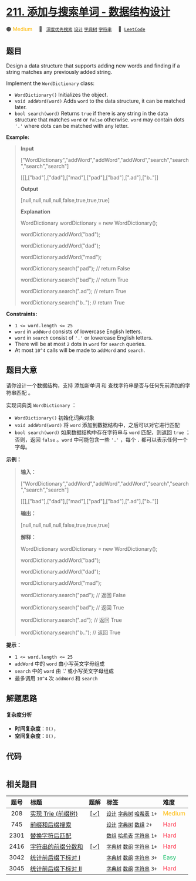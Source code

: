 # [211. 添加与搜索单词 - 数据结构设计](https://leetcode.com/problems/design-add-and-search-words-data-structure)

🟠 <font color=#ffb800>Medium</font>&emsp; 🔖&ensp; [`深度优先搜索`](/tag/depth-first-search.md) [`设计`](/tag/design.md) [`字典树`](/tag/trie.md) [`字符串`](/tag/string.md)&emsp; 🔗&ensp;[`LeetCode`](https://leetcode.com/problems/design-add-and-search-words-data-structure)

## 题目

Design a data structure that supports adding new words and finding if a string
matches any previously added string.

Implement the `WordDictionary` class:

  * `WordDictionary()` Initializes the object.
  * `void addWord(word)` Adds `word` to the data structure, it can be matched later.
  * `bool search(word)` Returns `true` if there is any string in the data structure that matches `word` or `false` otherwise. `word` may contain dots `'.'` where dots can be matched with any letter.



**Example:**

> 
> 
> 
> 
> 
> **Input**
> 
> ["WordDictionary","addWord","addWord","addWord","search","search","search","search"]
> 
> [[],["bad"],["dad"],["mad"],["pad"],["bad"],[".ad"],["b.."]]
> 
> **Output**
> 
> [null,null,null,null,false,true,true,true]
> 
> 
> 
> **Explanation**
> 
> WordDictionary wordDictionary = new WordDictionary();
> 
> wordDictionary.addWord("bad");
> 
> wordDictionary.addWord("dad");
> 
> wordDictionary.addWord("mad");
> 
> wordDictionary.search("pad"); // return False
> 
> wordDictionary.search("bad"); // return True
> 
> wordDictionary.search(".ad"); // return True
> 
> wordDictionary.search("b.."); // return True

**Constraints:**

  * `1 <= word.length <= 25`
  * `word` in `addWord` consists of lowercase English letters.
  * `word` in `search` consist of `'.'` or lowercase English letters.
  * There will be at most `2` dots in `word` for `search` queries.
  * At most `10^4` calls will be made to `addWord` and `search`.


## 题目大意

请你设计一个数据结构，支持 添加新单词 和 查找字符串是否与任何先前添加的字符串匹配 。

实现词典类 `WordDictionary` ：

  * `WordDictionary()` 初始化词典对象
  * `void addWord(word)` 将 `word` 添加到数据结构中，之后可以对它进行匹配
  * `bool search(word)` 如果数据结构中存在字符串与 `word` 匹配，则返回 `true` ；否则，返回  `false` 。`word` 中可能包含一些 `'.'` ，每个 `.` 都可以表示任何一个字母。



**示例：**

> 
> 
> 
> 
> 
> **输入：**
> 
> ["WordDictionary","addWord","addWord","addWord","search","search","search","search"]
> 
> [[],["bad"],["dad"],["mad"],["pad"],["bad"],[".ad"],["b.."]]
> 
> **输出：**
> 
> [null,null,null,null,false,true,true,true]
> 
> 
> 
> **解释：**
> 
> WordDictionary wordDictionary = new WordDictionary();
> 
> wordDictionary.addWord("bad");
> 
> wordDictionary.addWord("dad");
> 
> wordDictionary.addWord("mad");
> 
> wordDictionary.search("pad"); // 返回 False
> 
> wordDictionary.search("bad"); // 返回 True
> 
> wordDictionary.search(".ad"); // 返回 True
> 
> wordDictionary.search("b.."); // 返回 True
> 
> 



**提示：**

  * `1 <= word.length <= 25`
  * `addWord` 中的 `word` 由小写英文字母组成
  * `search` 中的 `word` 由 '.' 或小写英文字母组成
  * 最多调用 `10^4` 次 `addWord` 和 `search`


## 解题思路

#### 复杂度分析

- **时间复杂度**：`O()`，
- **空间复杂度**：`O()`，

## 代码

```javascript

```

## 相关题目

<!-- prettier-ignore -->
| 题号 | 标题 | 题解 | 标签 | 难度 |
| :------: | :------ | :------: | :------ | :------ |
| 208 | [实现 Trie (前缀树)](https://leetcode.com/problems/implement-trie-prefix-tree) | [[✓]](/problem/0208.md) |  [`设计`](/tag/design.md) [`字典树`](/tag/trie.md) [`哈希表`](/tag/hash-table.md) `1+` | <font color=#ffb800>Medium</font> |
| 745 | [前缀和后缀搜索](https://leetcode.com/problems/prefix-and-suffix-search) |  |  [`设计`](/tag/design.md) [`字典树`](/tag/trie.md) [`数组`](/tag/array.md) `2+` | <font color=#ff334b>Hard</font> |
| 2301 | [替换字符后匹配](https://leetcode.com/problems/match-substring-after-replacement) |  |  [`数组`](/tag/array.md) [`哈希表`](/tag/hash-table.md) [`字符串`](/tag/string.md) `1+` | <font color=#ff334b>Hard</font> |
| 2416 | [字符串的前缀分数和](https://leetcode.com/problems/sum-of-prefix-scores-of-strings) | [[✓]](/problem/2416.md) |  [`字典树`](/tag/trie.md) [`数组`](/tag/array.md) [`字符串`](/tag/string.md) `1+` | <font color=#ff334b>Hard</font> |
| 3042 | [统计前后缀下标对 I](https://leetcode.com/problems/count-prefix-and-suffix-pairs-i) |  |  [`字典树`](/tag/trie.md) [`数组`](/tag/array.md) [`字符串`](/tag/string.md) `3+` | <font color=#15bd66>Easy</font> |
| 3045 | [统计前后缀下标对 II](https://leetcode.com/problems/count-prefix-and-suffix-pairs-ii) |  |  [`字典树`](/tag/trie.md) [`数组`](/tag/array.md) [`字符串`](/tag/string.md) `3+` | <font color=#ff334b>Hard</font> |
